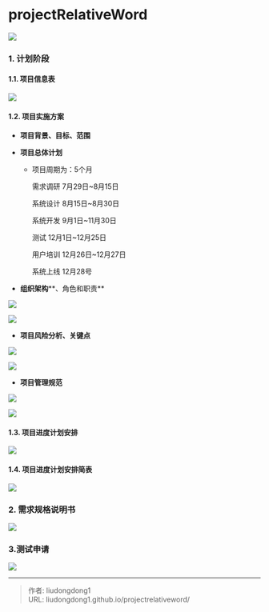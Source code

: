 # projectRelativeWord


![](https://gitee.com/github-25970295/blogpictureV2/raw/master/image-20210509212832649.png)

### 1. 计划阶段

#### 1.1. 项目信息表

![](https://gitee.com/github-25970295/blogpictureV2/raw/master/image-20210509211401529.png)

#### 1.2. 项目实施方案

- **项目背景、目标、范围**

- **项目****总体****计划**

  - 项目周期为：5个月

    需求调研  7月29日~8月15日

    系统设计 8月15日~8月30日

    系统开发 9月1日~11月30日

    测试  12月1日~12月25日

    用户培训  12月26日~12月27日

    系统上线  12月28号

- **组织架构****、角色和职责**

![](https://gitee.com/github-25970295/blogpictureV2/raw/master/image-20210509211523286.png)

![](https://gitee.com/github-25970295/blogpictureV2/raw/master/image-20210509211540620.png)

- **项目风险分析、关键点**

![](https://gitee.com/github-25970295/blogpictureV2/raw/master/image-20210509211601763.png)

![](https://gitee.com/github-25970295/blogpictureV2/raw/master/image-20210509211611781.png)

- **项目管理规范**

![](https://gitee.com/github-25970295/blogpictureV2/raw/master/image-20210509211628664.png)

![](https://gitee.com/github-25970295/blogpictureV2/raw/master/image-20210509211652580.png)

#### 1.3. 项目进度计划安排

![](https://gitee.com/github-25970295/blogpictureV2/raw/master/image-20210509211818543.png)

#### 1.4. 项目进度计划安排简表

![](https://gitee.com/github-25970295/blogpictureV2/raw/master/image-20210509211914842.png)

### 2. 需求规格说明书

![](https://gitee.com/github-25970295/blogpictureV2/raw/master/image-20210509212910433.png)

### 3.测试申请

![](https://gitee.com/github-25970295/blogpictureV2/raw/master/image-20210509212633383.png)



---

> 作者: liudongdong1  
> URL: liudongdong1.github.io/projectrelativeword/  

